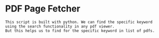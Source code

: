 # PDF Page Fetcher
    This script is built with python. We can find the specific keyword using the search functionality in any pdf viewer.
    But this helps us to find for the specific keyword in list of pdfs.
